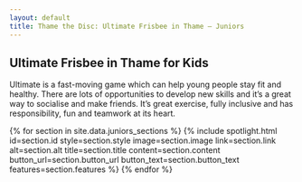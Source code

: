 ```yaml
---
layout: default
title: Thame the Disc: Ultimate Frisbee in Thame — Juniors
---
```


<!-- Banner -->
<section id="banner">
  <div class="inner">
    <h2>Ultimate Frisbee in Thame for Kids</h2>
    <p>Ultimate is a fast-moving game which can help young people stay fit and healthy. There are lots of opportunities to develop new skills and it’s a great way to socialise and make friends. It’s great exercise, fully inclusive and has responsibility, fun and teamwork at its heart.</p>
  </div>
</section>

<!-- Wrapper -->
<section id="wrapper">
  {% for section in site.data.juniors_sections %}
    {% include spotlight.html
      id=section.id
      style=section.style
      image=section.image
      link=section.link
      alt=section.alt
      title=section.title
      content=section.content
      button_url=section.button_url
      button_text=section.button_text
      features=section.features
    %}
  {% endfor %}
</section> 